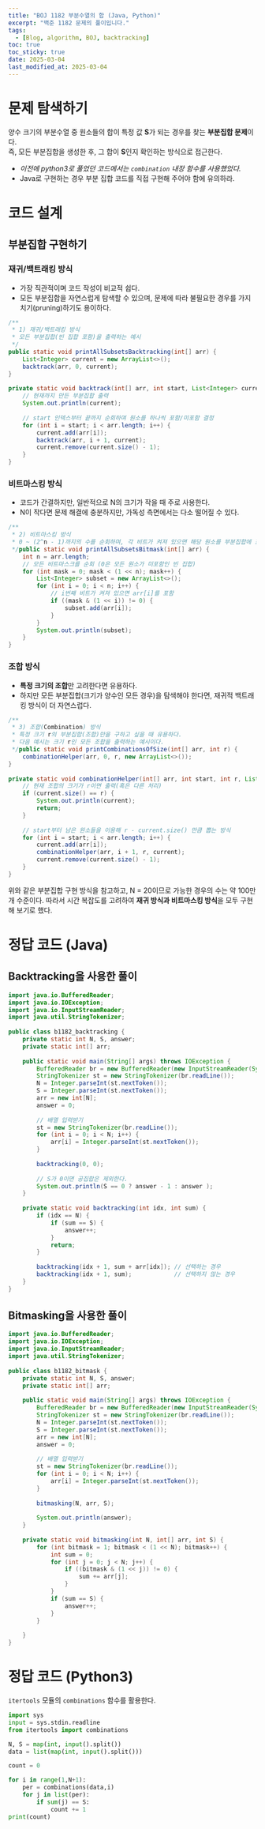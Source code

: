 ```yaml
---
title: "BOJ 1182 부분수열의 합 (Java, Python)"
excerpt: "백준 1182 문제의 풀이입니다."
tags: 
  - [Blog, algorithm, BOJ, backtracking]
toc: true
toc_sticky: true
date: 2025-03-04
last_modified_at: 2025-03-04
---
```


# 문제 탐색하기

양수 크기의 부분수열 중 원소들의 합이 특정 값 **S**가 되는 경우를 찾는 **부분집합 문제**이다.  
즉, 모든 부분집합을 생성한 후, 그 합이 **S**인지 확인하는 방식으로 접근한다.

- *이전에 python3로 풀었던 코드에서는 `combination` 내장 함수를 사용했었다.* 
- Java로 구현하는 경우 부분 집합 코드를 직접 구현해 주어야 함에 유의하라.

# 코드 설계

## 부분집합 구현하기

### **재귀/백트래킹 방식**  

- 가장 직관적이며 코드 작성이 비교적 쉽다. 
- 모든 부분집합을 자연스럽게 탐색할 수 있으며, 문제에 따라 불필요한 경우를 가지치기(pruning)하기도 용이하다.

```java
/**  
 * 1) 재귀/백트래킹 방식  
 * 모든 부분집합(빈 집합 포함)을 출력하는 예시
 */
public static void printAllSubsetsBacktracking(int[] arr) {  
    List<Integer> current = new ArrayList<>();  
    backtrack(arr, 0, current);  
}  
  
private static void backtrack(int[] arr, int start, List<Integer> current) {  
    // 현재까지 만든 부분집합 출력
    System.out.println(current);  
  
    // start 인덱스부터 끝까지 순회하며 원소를 하나씩 포함/미포함 결정  
    for (int i = start; i < arr.length; i++) {  
        current.add(arr[i]);  
        backtrack(arr, i + 1, current);  
        current.remove(current.size() - 1);  
    }  
}
```
    
### **비트마스킹 방식**  

 - 코드가 간결하지만, 일반적으로 N의 크기가 작을 때 주로 사용한다. 
 - N이 작다면 문제 해결에 충분하지만, 가독성 측면에서는 다소 떨어질 수 있다.

```java
/**  
 * 2) 비트마스킹 방식  
 * 0 ~ (2^n - 1)까지의 수를 순회하며, 각 비트가 켜져 있으면 해당 원소를 부분집합에 포함.  
 */public static void printAllSubsetsBitmask(int[] arr) {  
    int n = arr.length;  
    // 모든 비트마스크를 순회 (0은 모든 원소가 미포함인 빈 집합)  
    for (int mask = 0; mask < (1 << n); mask++) {  
        List<Integer> subset = new ArrayList<>();  
        for (int i = 0; i < n; i++) {  
            // i번째 비트가 켜져 있으면 arr[i]를 포함  
            if ((mask & (1 << i)) != 0) {  
                subset.add(arr[i]);  
            }  
        }  
        System.out.println(subset);  
    }  
}
```

### **조합 방식**  

- **특정 크기의 조합**만 고려한다면 유용하다. 
- 하지만 모든 부분집합(크기가 양수인 모든 경우)을 탐색해야 한다면, 재귀적 백트래킹 방식이 더 자연스럽다.

```java
/**  
 * 3) 조합(Combination) 방식  
 * 특정 크기 r의 부분집합(조합)만을 구하고 싶을 때 유용하다.  
 * 다음 예시는 크기 r인 모든 조합을 출력하는 예시이다.  
 */public static void printCombinationsOfSize(int[] arr, int r) {  
    combinationHelper(arr, 0, r, new ArrayList<>());  
}  
  
private static void combinationHelper(int[] arr, int start, int r, List<Integer> current) {  
    // 현재 조합의 크기가 r이면 출력(혹은 다른 처리)  
    if (current.size() == r) {  
        System.out.println(current);  
        return;  
    }  
  
    // start부터 남은 원소들을 이용해 r - current.size() 만큼 뽑는 방식  
    for (int i = start; i < arr.length; i++) {  
        current.add(arr[i]);  
        combinationHelper(arr, i + 1, r, current);  
        current.remove(current.size() - 1);  
    }  
}
```

위와 같은 부분집합 구현 방식을 참고하고, 
N = 20이므로 가능한 경우의 수는 약 100만 개 수준이다. 
따라서 시간 복잡도를 고려하여 **재귀 방식과 비트마스킹 방식**을 모두 구현해 보기로 했다.

# 정답 코드 (Java)

## Backtracking을 사용한 풀이

```java
import java.io.BufferedReader;  
import java.io.IOException;  
import java.io.InputStreamReader;  
import java.util.StringTokenizer;  
  
public class b1182_backtracking {  
    private static int N, S, answer;  
    private static int[] arr;  
  
    public static void main(String[] args) throws IOException {  
        BufferedReader br = new BufferedReader(new InputStreamReader(System.in));  
        StringTokenizer st = new StringTokenizer(br.readLine());  
        N = Integer.parseInt(st.nextToken());  
        S = Integer.parseInt(st.nextToken());  
        arr = new int[N];  
        answer = 0;  
  
        // 배열 입력받기  
        st = new StringTokenizer(br.readLine());  
        for (int i = 0; i < N; i++) {  
            arr[i] = Integer.parseInt(st.nextToken());  
        }  
  
        backtracking(0, 0);  
  
        // S가 0이면 공집합은 제외한다.  
        System.out.println(S == 0 ? answer - 1 : answer );  
    }  
  
    private static void backtracking(int idx, int sum) {  
        if (idx == N) {  
            if (sum == S) {  
                answer++;  
            }  
            return;  
        }  
  
        backtracking(idx + 1, sum + arr[idx]); // 선택하는 경우  
        backtracking(idx + 1, sum);            // 선택하지 않는 경우  
    }  
}
```

## Bitmasking을 사용한 풀이

```java
import java.io.BufferedReader;  
import java.io.IOException;  
import java.io.InputStreamReader;  
import java.util.StringTokenizer;  
  
public class b1182_bitmask {  
    private static int N, S, answer;  
    private static int[] arr;  
  
    public static void main(String[] args) throws IOException {  
        BufferedReader br = new BufferedReader(new InputStreamReader(System.in));  
        StringTokenizer st = new StringTokenizer(br.readLine());  
        N = Integer.parseInt(st.nextToken());  
        S = Integer.parseInt(st.nextToken());  
        arr = new int[N];  
        answer = 0;  
  
        // 배열 입력받기  
        st = new StringTokenizer(br.readLine());  
        for (int i = 0; i < N; i++) {  
            arr[i] = Integer.parseInt(st.nextToken());  
        }  
  
        bitmasking(N, arr, S);  
  
        System.out.println(answer);  
    }  
  
    private static void bitmasking(int N, int[] arr, int S) {  
        for (int bitmask = 1; bitmask < (1 << N); bitmask++) {  
            int sum = 0;  
            for (int j = 0; j < N; j++) {  
                if ((bitmask & (1 << j)) != 0) {  
                    sum += arr[j];  
                }  
            }  
            if (sum == S) {  
                answer++;  
            }  
        }  
  
    }  
}
```

# 정답 코드 (Python3)

`itertools` 모듈의 `combinations` 함수를 활용한다.

```python
import sys
input = sys.stdin.readline
from itertools import combinations

N, S = map(int, input().split())
data = list(map(int, input().split()))

count = 0

for i in range(1,N+1):
    per = combinations(data,i)
    for j in list(per):
        if sum(j) == S:
            count += 1
print(count)
```
